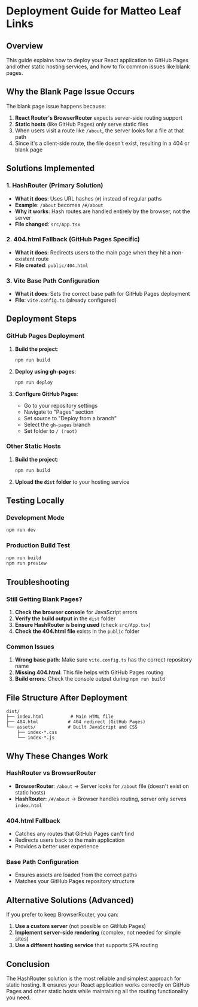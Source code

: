 # Deployment Guide for Matteo Leaf Links

## Overview
This guide explains how to deploy your React application to GitHub Pages and other static hosting services, and how to fix common issues like blank pages.

## Why the Blank Page Issue Occurs

The blank page issue happens because:
1. **React Router's BrowserRouter** expects server-side routing support
2. **Static hosts** (like GitHub Pages) only serve static files
3. When users visit a route like `/about`, the server looks for a file at that path
4. Since it's a client-side route, the file doesn't exist, resulting in a 404 or blank page

## Solutions Implemented

### 1. HashRouter (Primary Solution)
- **What it does**: Uses URL hashes (`#`) instead of regular paths
- **Example**: `/about` becomes `/#/about`
- **Why it works**: Hash routes are handled entirely by the browser, not the server
- **File changed**: `src/App.tsx`

### 2. 404.html Fallback (GitHub Pages Specific)
- **What it does**: Redirects users to the main page when they hit a non-existent route
- **File created**: `public/404.html`

### 3. Vite Base Path Configuration
- **What it does**: Sets the correct base path for GitHub Pages deployment
- **File**: `vite.config.ts` (already configured)

## Deployment Steps

### GitHub Pages Deployment

1. **Build the project**:
   ```bash
   npm run build
   ```

2. **Deploy using gh-pages**:
   ```bash
   npm run deploy
   ```

3. **Configure GitHub Pages**:
   - Go to your repository settings
   - Navigate to "Pages" section
   - Set source to "Deploy from a branch"
   - Select the `gh-pages` branch
   - Set folder to `/ (root)`

### Other Static Hosts

1. **Build the project**:
   ```bash
   npm run build
   ```

2. **Upload the `dist` folder** to your hosting service

## Testing Locally

### Development Mode
```bash
npm run dev
```

### Production Build Test
```bash
npm run build
npm run preview
```

## Troubleshooting

### Still Getting Blank Pages?

1. **Check the browser console** for JavaScript errors
2. **Verify the build output** in the `dist` folder
3. **Ensure HashRouter is being used** (check `src/App.tsx`)
4. **Check the 404.html file** exists in the `public` folder

### Common Issues

1. **Wrong base path**: Make sure `vite.config.ts` has the correct repository name
2. **Missing 404.html**: This file helps with GitHub Pages routing
3. **Build errors**: Check the console output during `npm run build`

## File Structure After Deployment

```
dist/
├── index.html          # Main HTML file
├── 404.html           # 404 redirect (GitHub Pages)
└── assets/            # Built JavaScript and CSS
    ├── index-*.css
    └── index-*.js
```

## Why These Changes Work

### HashRouter vs BrowserRouter
- **BrowserRouter**: `/about` → Server looks for `/about` file (doesn't exist on static hosts)
- **HashRouter**: `/#/about` → Browser handles routing, server only serves `index.html`

### 404.html Fallback
- Catches any routes that GitHub Pages can't find
- Redirects users back to the main application
- Provides a better user experience

### Base Path Configuration
- Ensures assets are loaded from the correct paths
- Matches your GitHub Pages repository structure

## Alternative Solutions (Advanced)

If you prefer to keep BrowserRouter, you can:

1. **Use a custom server** (not possible on GitHub Pages)
2. **Implement server-side rendering** (complex, not needed for simple sites)
3. **Use a different hosting service** that supports SPA routing

## Conclusion

The HashRouter solution is the most reliable and simplest approach for static hosting. It ensures your React application works correctly on GitHub Pages and other static hosts while maintaining all the routing functionality you need.
